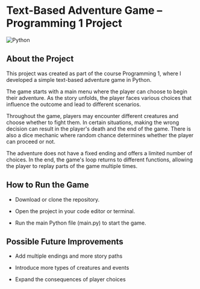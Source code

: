 # Text-Based Adventure Game – Programming 1 Project

![Python](https://img.shields.io/badge/Python-3.x-blue?logo=python)

## About the Project

This project was created as part of the course Programming 1, where I developed a simple text-based adventure game in Python.

The game starts with a main menu where the player can choose to begin their adventure. As the story unfolds, the player faces various choices that influence the outcome and lead to different scenarios.

Throughout the game, players may encounter different creatures and choose whether to fight them. In certain situations, making the wrong decision can result in the player's death and the end of the game. There is also a dice mechanic where random chance determines whether the player can proceed or not.

The adventure does not have a fixed ending and offers a limited number of choices. In the end, the game's loop returns to different functions, allowing the player to replay parts of the game multiple times.

## How to Run the Game

- Download or clone the repository.

- Open the project in your code editor or terminal.

- Run the main Python file (main.py) to start the game.

## Possible Future Improvements

- Add multiple endings and more story paths

- Introduce more types of creatures and events

- Expand the consequences of player choices
